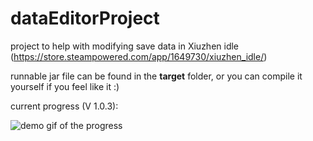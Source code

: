 # dataEditorProject

project to help with modifying save data in Xiuzhen idle (https://store.steampowered.com/app/1649730/xiuzhen_idle/)

runnable jar file can be found in the **target** folder, or you can compile it yourself if you feel like it :)

current progress (V 1.0.3):

![demo gif of the progress](https://cdn.discordapp.com/attachments/1038509324634435657/1057292002405920778/demo1_0_3.gif)
